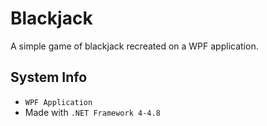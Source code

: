 # Blackjack

A simple game of blackjack recreated on a WPF application.

## System Info

* `WPF Application`
* Made with `.NET Framework 4-4.8`
